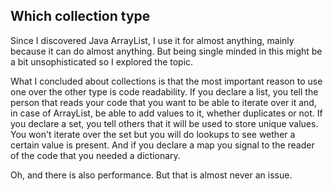 ## Which collection type

Since I discovered Java ArrayList, I use it for almost anything, mainly because it can do almost anything. But being single minded in this might be a bit unsophisticated so I explored the topic.

What I concluded about collections is that the most important reason to use one over the other type is code readability. If you declare a list, you tell the person that reads your code that you want to be able to iterate over it and, in case of ArrayList, be able to add values to it, whether duplicates or not. If you declare a set, you tell others that it will be used to store unique values. You won't iterate over the set but you will do lookups to see wether a certain value is present. And if you declare a map you signal to the reader of the code that you needed a dictionary.

Oh, and there is also performance. But that is almost never an issue.